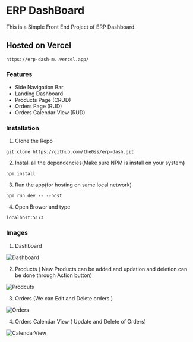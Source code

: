 # ERP DashBoard

This is a Simple Front End Project of ERP Dashboard.

## Hosted on Vercel

```
https://erp-dash-mu.vercel.app/
```

### Features

- Side Navigation Bar
- Landing Dashboard
- Products Page (CRUD)
- Orders Page (RUD)
- Orders Calendar View (RUD)

### Installation

1. Clone the Repo
```
git clone https://github.com/the0ss/erp-dash.git
```
2. Install all the dependencies(Make sure NPM is install on your system)
```
npm install
```
3. Run the app(for hosting on same local network)
```
npm run dev -- --host
```
4. Open Brower and type
```
localhost:5173
```

### Images

1. Dashboard

![Dashboard](image.png)

2. Products ( New Products can be added and updation and deletion can be done through Action button)

![Prodcuts](image-1.png)

3. Orders (We can Edit and Delete orders )

![Orders](image-2.png)

4. Orders Calendar View ( Update and Delete of Orders)

![CalendarView](image-3.png)
